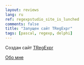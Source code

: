 ```yaml
---
layout: reviews
lang: ru
ref: regexpstudio_site_is_lunched
comments: false
title: "Запущен сайт TRegExpr"
tags: [pascal, regexp, delphi]
---
```


Создан сайт [TRegExpr](https://tregexpr.masterandrey.com/ru/latest/)

[Обо мне](/posts/ru/about.html)

